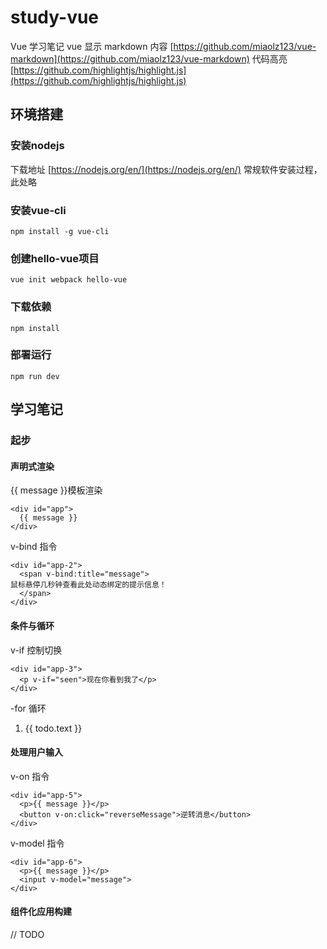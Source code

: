 # study-vue #
Vue 学习笔记
vue 显示 markdown 内容 [https://github.com/miaolz123/vue-markdown](https://github.com/miaolz123/vue-markdown)
代码高亮 [https://github.com/highlightjs/highlight.js](https://github.com/highlightjs/highlight.js)
## 环境搭建 ##

### 安装nodejs  ###
下载地址 [https://nodejs.org/en/](https://nodejs.org/en/)
常规软件安装过程，此处略

### 安装vue-cli  ###
    npm install -g vue-cli

### 创建hello-vue项目 ###
    vue init webpack hello-vue

### 下载依赖 ###
    npm install

### 部署运行 ###
    npm run dev


## 学习笔记 ##

### 起步 ###

#### 声明式渲染 ####

{{ message }}模板渲染

    <div id="app">
      {{ message }}
    </div>

v-bind 指令

    <div id="app-2">
      <span v-bind:title="message">
    鼠标悬停几秒钟查看此处动态绑定的提示信息！
      </span>
    </div>

#### 条件与循环 ####

v-if 控制切换

    <div id="app-3">
      <p v-if="seen">现在你看到我了</p>
    </div>

-for 循环

<div id="app-4">
  <ol>
<li v-for="todo in todos">
  {{ todo.text }}
</li>
  </ol>
</div>

#### 处理用户输入 ####

v-on 指令

    <div id="app-5">
      <p>{{ message }}</p>
      <button v-on:click="reverseMessage">逆转消息</button>
    </div>

v-model 指令

    <div id="app-6">
      <p>{{ message }}</p>
      <input v-model="message">
    </div>


#### 组件化应用构建 ####
// TODO